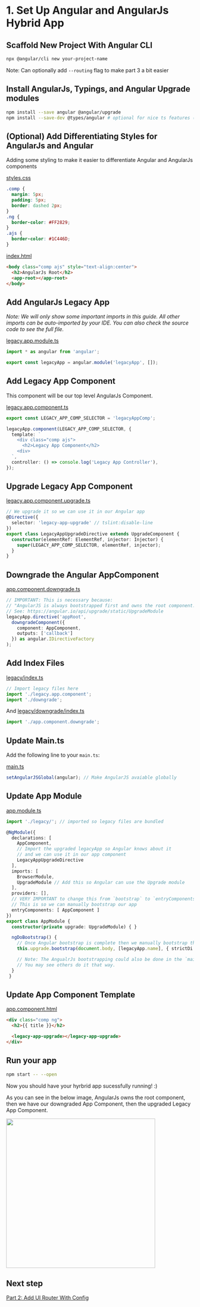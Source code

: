 # 1. Set Up Angular and AngularJs Hybrid App

## Scaffold New Project With Angular CLI

```sh
npx @angular/cli new your-project-name
```

Note: Can optionally add `--routing` flag to make part 3 a bit easier

## Install AngularJs, Typings, and Angular Upgrade modules

```sh
npm install --save angular @angular/upgrade
npm install --save-dev @types/angular # optional for nice ts features (like autocomplete)
```

## (Optional) Add Differentiating Styles for AngularJs and Angular

Adding some styling to make it easier to differentiate Angular and AngularJs components

[styles.css](../src/styles.css)

```css
.comp {
  margin: 5px;
  padding: 5px;
  border: dashed 2px;
}
.ng {
  border-color: #FF2829;
}
.ajs {
  border-color: #1C446D;
}

```

[index.html](../src/index.html)

```html
<body class="comp ajs" style="text-align:center">
  <h2>AngularJs Root</h2>
  <app-root></app-root>
</body>
```

## Add AngularJs Legacy App

_Note: We will only show some important imports in this guide. All other imports can be auto-imported by your IDE. You can also check the source code to see the full file._

[legacy.app.module.ts](../src/app/legacy/legacy.app.module.ts)

```ts
import * as angular from 'angular';

export const legacyApp = angular.module('legacyApp', []);
```

## Add Legacy App Component

This component will be our top level AngularJs Component.

[legacy.app.component.ts](../src/app/legacy/legacy.app.component.ts)

```ts
export const LEGACY_APP_COMP_SELECTOR = 'legacyAppComp';

legacyApp.component(LEGACY_APP_COMP_SELECTOR, {
  template: `
    <div class="comp ajs">
      <h2>Legacy App Component</h2>
    <div>
  `,
  controller: () => console.log('Legacy App Controller'),
});
```

## Upgrade Legacy App Component

[legacy.app.component.upgrade.ts](../src/app/legacy/upgrade/legacy.app.component.upgrade.ts)

```ts
// We upgrade it so we can use it in our Angular app
@Directive({
  selector: 'legacy-app-upgrade' // tslint:disable-line
})
export class LegacyAppUpgradeDirective extends UpgradeComponent {
  constructor(elementRef: ElementRef, injector: Injector) {
    super(LEGACY_APP_COMP_SELECTOR, elementRef, injector);
  }
}
```

## Downgrade the Angular AppComponent

[app.component.downgrade.ts](../src/app/legacy/downgrade/app.component.downgrade.ts)

```ts
// IMPORTANT: This is necessary because:
// "AngularJS is always bootstrapped first and owns the root component."
// See: https://angular.io/api/upgrade/static/UpgradeModule
legacyApp.directive('appRoot',
  downgradeComponent({
    component: AppComponent,
    outputs: ['callback']
  }) as angular.IDirectiveFactory
);
```

## Add Index Files

[legacy/index.ts](../src/app/legacy/index.ts)

```ts
// Import legacy files here
import './legacy.app.component';
import './downgrade';
```

And [legacy/downgrade/index.ts](../src/app/legacy/downgrade/index.ts)

```ts
import './app.component.downgrade';
```

## Update Main.ts

Add the following line to your `main.ts`:

[main.ts](../src/main.ts)

```ts
setAngularJSGlobal(angular); // Make AngularJS avaiable globally
```

## Update App Module

[app.module.ts](../src/app/app.module.ts)

```ts
import './legacy/'; // imported so legacy files are bundled

@NgModule({
  declarations: [
    AppComponent,
    // Import the upgraded legacyApp so Angular knows about it
    // and we can use it in our app component
    LegacyAppUpgradeDirective
  ],
  imports: [
    BrowserModule,
    UpgradeModule // Add this so Angular can use the Upgrade module
  ],
  providers: [],
  // VERY IMPORTANT to change this from `bootstrap` to `entryComponents`!
  // This is so we can manually bootstrap our app
  entryComponents: [ AppComponent ]
})
export class AppModule {
  constructor(private upgrade: UpgradeModule) { }

  ngDoBootstrap() {
    // Once Angular bootstrap is complete then we manually bootstrap the AngularJS module
    this.upgrade.bootstrap(document.body, [legacyApp.name], { strictDi: true });

    // Note: The AngualrJs bootstrapping could also be done in the `main.ts`.
    // You may see others do it that way.
  }
 }
```

## Update App Component Template

[app.component.html](../src/app/app.component.html)

```html
<div class="comp ng">
  <h2>{{ title }}</h2>

  <legacy-app-upgrade></legacy-app-upgrade>
</div>
```

## Run your app

```sh
npm start -- --open
```

Now you should have your hyrbrid app sucessfully running! :)

As you can see in the below image, AngularJs owns the root component, then we have our downgraded App Component, then the upgraded Legacy App Component.

<img width="400px" src="https://i.ibb.co/6YZW5zC/Angular-Upgrade-Overview.png"/>

## Next step

[Part 2: Add UI Router With Config](./part-2.md)
